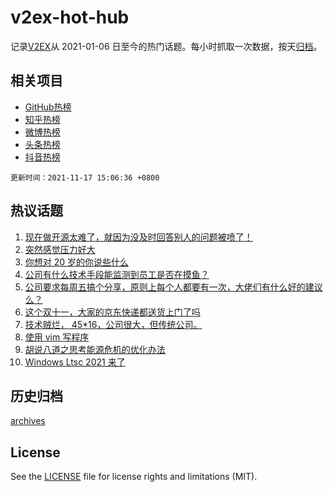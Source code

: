 # v2ex-hot-hub

 记录[V2EX](https://www.v2ex.com/)从 2021-01-06 日至今的热门话题。每小时抓取一次数据，按天[归档](archives)。
 
 ## 相关项目

- [GitHub热榜](https://github.com/lonnyzhang423/github-hot-hub)
- [知乎热榜](https://github.com/lonnyzhang423/zhihu-hot-hub)
- [微博热榜](https://github.com/lonnyzhang423/weibo-hot-hub)
- [头条热榜](https://github.com/lonnyzhang423/toutiao-hot-hub)
- [抖音热榜](https://github.com/lonnyzhang423/douyin-hot-hub)


 `更新时间：2021-11-17 15:06:36 +0800`

## 热议话题

1. [现在做开源太难了，就因为没及时回答别人的问题被喷了！](https://www.v2ex.com/t/815817)
1. [突然感觉压力好大](https://www.v2ex.com/t/815866)
1. [你想对 20 岁的你说些什么](https://www.v2ex.com/t/815930)
1. [公司有什么技术手段能监测到员工是否在摸鱼？](https://www.v2ex.com/t/815845)
1. [公司要求每周五搞个分享，原则上每个人都要有一次，大佬们有什么好的建议么？](https://www.v2ex.com/t/815876)
1. [这个双十一，大家的京东快递都送货上门了吗](https://www.v2ex.com/t/815800)
1. [技术贼烂， 45*16，公司很大，但传统公司。](https://www.v2ex.com/t/815972)
1. [使用 vim 写程序](https://www.v2ex.com/t/815810)
1. [胡说八道之思考能源危机的优化办法](https://www.v2ex.com/t/815923)
1. [Windows Ltsc 2021 来了](https://www.v2ex.com/t/815908)

## 历史归档

[archives](archives)

## License

See the [LICENSE](LICENSE) file for license rights and limitations (MIT).
